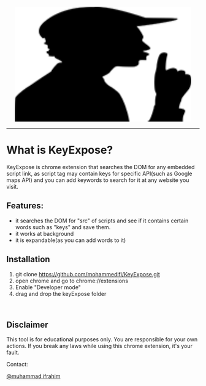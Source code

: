 <p align="center">
  <img width="460" height="300" alt="logo of KeyExpose" src="https://github.com/smifrahim/KeyExpose/blob/main/icon.png">
</p>
<hr></hr>

# What is KeyExpose?
KeyExpose is chrome extension that searches the DOM for any embedded script link, as script tag may contain keys for specific API(such as Google maps API) and you can add keywords to search for it at any website you visit.


## Features:
* it searches the DOM for "src" of scripts and see if it contains certain words such as "keys" and save them.
* it works at background
* it is expandable(as you can add words to it)


## Installation

1. git clone https://github.com/mohammedifi/KeyExpose.git
2. open chrome and go to chrome://extensions
3. Enable "Developer mode"
4. drag and drop the keyExpose folder
  
<br/>


## Disclaimer
This tool is for educational purposes only. You are responsible for your own actions. If you break any laws while using this chrome extension, it's your fault.



Contact:

[@muhammad ifrahim](https://twitter.com/mohammedifi)
